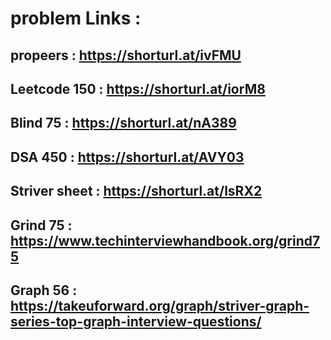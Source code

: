
# problem Links :

## propeers : https://shorturl.at/ivFMU

## Leetcode 150 : https://shorturl.at/iorM8

## Blind 75 : https://shorturl.at/nA389

## DSA 450 : https://shorturl.at/AVY03

## Striver sheet : https://shorturl.at/lsRX2

## Grind 75 : https://www.techinterviewhandbook.org/grind75

## Graph 56 : https://takeuforward.org/graph/striver-graph-series-top-graph-interview-questions/
